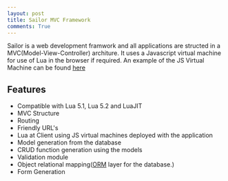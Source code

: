 ```yaml
---
layout: post
title: Sailor MVC Framework
comments: True
---
```


Sailor is a web development framwork and all applications are structed in a MVC(Model-View-Controller) architure. It uses a Javascript virtual machine for use of Lua in the browser if required. An example of the JS Virtual Machine can be found [here](https://github.com/paulcuth/starlight)

## Features

* Compatible with Lua 5.1, Lua 5.2 and LuaJIT
* MVC Structure
* Routing
* Friendly URL's
* Lua at Client using JS virtual machines deployed with the application
* Model generation from the database
* CRUD function generation using the models
* Validation module
* Object relational mapping([ORM](https://en.wikipedia.org/wiki/Object-relational_mapping
) layer for the database.)
* Form Generation


